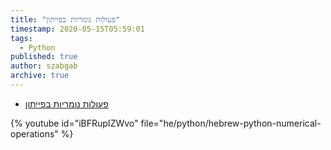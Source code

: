 ```yaml
---
title: "פעולות נומריות בפייתון"
timestamp: 2020-05-15T05:59:01
tags:
  - Python
published: true
author: szabgab
archive: true
---
```



* [ פעולות נומריות בפייתון](https://code-maven.com/slides/python/rectangular-basic)

{% youtube id="iBFRupIZWvo" file="he/python/hebrew-python-numerical-operations" %}

